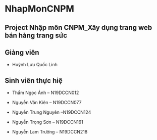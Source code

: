 # NhapMonCNPM
<h2> Project Nhập môn CNPM_Xây dụng trang web bán hàng trang sức </h2>
<h2> Giảng viên</h2>
<ul><li>Huỳnh Lưu Quốc Linh</li></ul>
<h2> Sinh viên thực hiệ </h2>
<ul><li>Thẩm Ngọc Ánh – N19DCCN012</li></ul>
<ul><li>Nguyễn Văn Kiên – N19DCCN077</li></ul>
<ul><li>Nguyễn Trung Nguyên –N19DCCN124</li></ul>
<ul><li>Nguyễn Trọng Sơn – N19DCCN161</li></ul>
<ul><li>Nguyễn Lam Trường – N19DCCN218
</li></ul>
